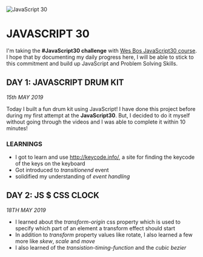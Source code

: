 ![JavaScript 30](https://javascript30.com/images/JS3-social-share.png)


# JAVASCRIPT 30


I'm taking the **#JavaScript30 challenge** with [Wes Bos JavaScript30 course](https://github.com/wesbos/JavaScript30 "JavaScript30"). I hope that by documenting my daily progress here, I will be able to stick to this commitment and build up JavaScript and Problem Solving Skills.


## DAY 1: JAVASCRIPT DRUM KIT
*15th MAY 2019*

Today I built a fun drum kit using JavaScript! I have done this project before during my first attempt at the **JavaScript30**. But, I decided to do it myself without going through the videos and I was able to complete it within 10 minutes!

### LEARNINGS

+ I got to learn and use <http://keycode.info/>, a site for finding the keycode of the keys on the keyboard
+ Got introduced to _transitionend_ event
+ solidified my understanding of _event handling_ 


## DAY 2: JS $ CSS CLOCK
*18TH MAY 2019*

+ I learned about the _transform-origin_ css property which is used to specify which part of an element a transform effect should start
+ In addition to _transform_ property values like rotate, I also learned a few more like _skew_, _scale_ and _move_
+ I also learned of the _transistion-timing-function_ and the _cubic bezier_

